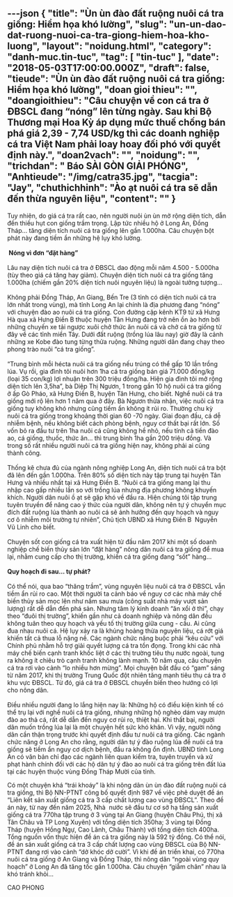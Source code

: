 ---json
{
    "title": "Ùn ùn đào đất ruộng nuôi cá tra giống: Hiểm họa khó lường",
    "slug": "un-un-dao-dat-ruong-nuoi-ca-tra-giong-hiem-hoa-kho-luong",
    "layout": "noidung.html",
    "category": "danh-muc.tin-tuc",
    "tag": [
        "tin-tuc"
    ],
    "date": "2018-05-03T17:00:00.000Z",
    "draft": false,
    "tieude": "Ùn ùn đào đất ruộng nuôi cá tra giống: Hiểm họa khó lường",
    "doan gioi thieu": "",
    "doangioithieu": "Câu chuyện về con cá tra ở ĐBSCL đang “nóng” lên từng ngày. Sau khi Bộ Thương mại Hoa Kỳ áp dụng mức thuế chống bán phá giá 2,39 - 7,74 USD/kg thì các doanh nghiệp cá tra Việt Nam phải loay hoay đối phó với quyết định này.",
    "doan2vach": "",
    "noidung": "",
    "trichdan": " Báo SÀI GÒN GIẢI PHÓNG",
    "Anhtieude": "/img/catra35.jpg",
    "tacgia": "Jay",
    "chuthichhinh": "Ào ạt nuôi cá tra sẽ dẫn đến thừa nguyên liệu",
    "__content__": ""
}
---
<p><span style="font-size:14px">Tuy nhi&ecirc;n, do gi&aacute; c&aacute; tra rất cao, n&ecirc;n người nu&ocirc;i &ugrave;n &ugrave;n mở rộng diện t&iacute;ch, dẫn đến thiếu hụt con giống trầm trọng. Lập tức nhiều hộ ở Long An, Đồng Th&aacute;p&hellip; tăng diện t&iacute;ch nu&ocirc;i c&aacute; tra giống l&ecirc;n gần 1.000ha. C&acirc;u chuyện bột ph&aacute;t n&agrave;y đang tiềm ẩn những hệ lụy kh&oacute; lường.&nbsp;<br />
<br />
<strong>&nbsp;N&oacute;ng v&igrave; đơn &ldquo;đặt h&agrave;ng&rdquo;</strong><br />
<br />
L&acirc;u nay diện t&iacute;ch nu&ocirc;i c&aacute; tra ở ĐBSCL dao động mỗi năm 4.500 - 5.000ha (t&ugrave;y theo gi&aacute; c&aacute; tăng hay giảm). Chuyện diện t&iacute;ch nu&ocirc;i c&aacute; tra giống tăng 1.000ha (chiếm gần 20% diện t&iacute;ch nu&ocirc;i nguy&ecirc;n liệu) l&agrave; ngo&agrave;i tưởng tượng&hellip;&nbsp;<br />
<br />
Kh&ocirc;ng phải Đồng Th&aacute;p, An Giang, Bến Tre (3 tỉnh c&oacute; diện t&iacute;ch nu&ocirc;i c&aacute; tra lớn nhất trong v&ugrave;ng), m&agrave; tỉnh Long An lại ch&iacute;nh l&agrave; địa phương đang &ldquo;n&oacute;ng&rdquo; với chuyện đ&agrave;o ao nu&ocirc;i c&aacute; tra giống. Con đường cặp k&ecirc;nh KT9 từ x&atilde; Hưng H&agrave; qua x&atilde; Hưng Điền B thuộc huyện T&acirc;n Hưng đang trở n&ecirc;n ồn &agrave;o hơn bởi những chuyến xe tải ngược xu&ocirc;i chở thức ăn nu&ocirc;i c&aacute; v&agrave; chở c&aacute; tra giống từ đ&acirc;y về c&aacute;c tỉnh miền T&acirc;y. Dưới đất ruộng (trồng l&uacute;a l&acirc;u nay) giờ đ&acirc;y l&agrave; cảnh những xe Kobe đ&agrave;o tung từng thửa ruộng. Những người d&acirc;n đang chạy theo phong tr&agrave;o nu&ocirc;i &ldquo;c&aacute; tra giống&rdquo;.<br />
<br />
&ldquo;Trung b&igrave;nh mỗi h&eacute;cta nu&ocirc;i c&aacute; tra giống nếu tr&uacute;ng c&oacute; thể gấp 10 lần trồng l&uacute;a. Vụ rồi, gia đ&igrave;nh t&ocirc;i nu&ocirc;i hơn 1ha c&aacute; tra giống b&aacute;n gi&aacute; 71.000 đồng/kg (loại 35 con/kg) lợi nhuận tr&ecirc;n 300 triệu đồng/ha. Hiện gia đ&igrave;nh t&ocirc;i mở rộng diện t&iacute;ch l&ecirc;n 3,5ha&rdquo;, b&agrave; Diệp Thị Ngươn, 1 trong gần 10 hộ nu&ocirc;i c&aacute; tra giống ở ấp G&ograve; Ph&aacute;o, x&atilde; Hưng Điền B, huyện T&acirc;n Hưng, cho biết. Nghề nu&ocirc;i c&aacute; tra giống mới rộ l&ecirc;n hơn 1 năm qua ở đ&acirc;y. B&agrave; Ngươn thừa nhận, việc nu&ocirc;i c&aacute; tra giống tuy kh&ocirc;ng kh&oacute; nhưng cũng tiềm ẩn kh&ocirc;ng &iacute;t rủi ro. Thường chu kỳ nu&ocirc;i c&aacute; tra giống trong khoảng thời gian 60 -70 ng&agrave;y. Giai đoạn đầu, c&aacute; dễ nhiễm bệnh, nếu kh&ocirc;ng biết c&aacute;ch ph&ograve;ng bệnh, nguy cơ thất bại rất lớn. Số vốn bỏ ra đầu tư tr&ecirc;n 1ha nu&ocirc;i c&aacute; cũng kh&ocirc;ng hề nhỏ, nếu t&iacute;nh cả tiền đ&agrave;o ao, c&aacute; giống, thuốc, thức ăn&hellip; th&igrave; trung b&igrave;nh 1ha gần 200 triệu đồng. V&agrave; trong số rất nhiều người nu&ocirc;i c&aacute; tra giống hiện nay, kh&ocirc;ng phải ai cũng th&agrave;nh c&ocirc;ng.<br />
<br />
Thống k&ecirc; chưa đủ của ng&agrave;nh n&ocirc;ng nghiệp Long An, diện t&iacute;ch nu&ocirc;i c&aacute; tra bột đ&atilde; l&ecirc;n đến gần 1.000ha. Tr&ecirc;n 80% số diện t&iacute;ch n&agrave;y tập trung tại huyện T&acirc;n Hưng v&agrave; nhiều nhất tại x&atilde; Hưng Điền B. &ldquo;Nu&ocirc;i c&aacute; tra giống mang lại thu nhập cao gấp nhiều lần so với trồng l&uacute;a nhưng địa phương kh&ocirc;ng khuyến kh&iacute;ch. Người d&acirc;n nu&ocirc;i ồ ạt sẽ gặp kh&oacute; về đầu ra. Hiện ch&uacute;ng t&ocirc;i tập trung tuy&ecirc;n truyền để n&acirc;ng cao &yacute; thức của người d&acirc;n, kh&ocirc;ng n&ecirc;n tự &yacute; chuyển mục đ&iacute;ch đất ruộng l&uacute;a th&agrave;nh ao nu&ocirc;i c&aacute; sẽ ảnh hưởng đến quy hoạch v&agrave; nguy cơ &ocirc; nhiễm m&ocirc;i trường tự nhi&ecirc;n&rdquo;, Chủ tịch UBND x&atilde; Hưng Điền B&nbsp; Nguyễn Vũ Linh cho biết.&nbsp;<br />
<br />
Chuyện sốt con giống c&aacute; tra xuất hiện từ đầu năm 2017 khi một số doanh nghiệp chế biến thủy sản lớn &ldquo;đặt h&agrave;ng&rdquo; n&ocirc;ng d&acirc;n nu&ocirc;i c&aacute; tra giống để mua lại, nhằm cung cấp cho thị trường, khiến c&aacute; tra giống đang &ldquo;sốt&rdquo; h&agrave;ng&hellip;&nbsp;<br />
<br />
<strong>Quy hoạch đi sau... tự ph&aacute;t?</strong><br />
<br />
C&oacute; thể n&oacute;i, qua bao &ldquo;thăng trầm&rdquo;, v&ugrave;ng nguy&ecirc;n liệu nu&ocirc;i c&aacute; tra ở ĐBSCL vẫn tiềm ẩn rủi ro cao. Một thời người ta cảnh b&aacute;o về nguy cơ c&aacute;c nh&agrave; m&aacute;y chế biến thủy sản mọc l&ecirc;n như nấm sau mưa (c&ocirc;ng suất nh&agrave; m&aacute;y vượt sản lượng) rất dễ dẫn đến ph&aacute; sản. Nhưng t&acirc;m l&yacute; kinh doanh &ldquo;ăn xổi ở th&igrave;&rdquo;, chạy theo &ldquo;đu&ocirc;i thị trường&rdquo;, khiến gần như cả doanh nghiệp v&agrave; n&ocirc;ng d&acirc;n đều kh&ocirc;ng tu&acirc;n theo quy hoạch v&agrave; yếu tố thị trường giữa cung - cầu. Ai cũng đua nhau nu&ocirc;i c&aacute;. Hệ lụy xảy ra l&agrave; khủng hoảng thừa nguy&ecirc;n liệu, c&aacute; rớt gi&aacute; khiến tất cả thua lỗ nặng nề. C&aacute;c ng&agrave;nh chức năng buộc phải &ldquo;k&ecirc;u cứu&rdquo; với Ch&iacute;nh phủ nhằm hỗ trợ giải quyết lượng c&aacute; tra tồn đọng. Trong khi c&aacute;c nh&agrave; m&aacute;y chế biến cạnh tranh khốc liệt ở c&aacute;c thị trường ti&ecirc;u thụ nước ngo&agrave;i, tung ra kh&ocirc;ng &iacute;t chi&ecirc;u tr&ograve; cạnh tranh kh&ocirc;ng l&agrave;nh mạnh. 10 năm qua, c&acirc;u chuyện c&aacute; tra rơi v&agrave;o cảnh &ldquo;lo nhiều hơn mừng&rdquo;. Mọi chuyện bắt đầu c&oacute; &ldquo;gam&rdquo; s&aacute;ng từ năm 2017, khi thị trường Trung Quốc đột nhi&ecirc;n tăng mạnh ti&ecirc;u thụ c&aacute; tra ở khu vực ĐBSCL. Từ đ&oacute;, gi&aacute; c&aacute; tra ở ĐBSCL chuyển biến theo hướng c&oacute; lợi cho n&ocirc;ng d&acirc;n.&nbsp;<br />
<br />
Điều nhiều người đang lo lắng hiện nay l&agrave;: Những hộ c&oacute; điều kiện kinh tế c&oacute; thể trụ lại với nghề nu&ocirc;i c&aacute; tra giống, nhưng những hộ ngh&egrave;o d&aacute;m vay mượn đ&agrave;o ao thả c&aacute;, rất dễ dẫn đến nguy cơ rủi ro, thiệt hại. Khi thất bại, người d&acirc;n muốn trồng l&uacute;a lại l&agrave; một chuyện hết sức kh&oacute; khăn. V&igrave; vậy, người n&ocirc;ng d&acirc;n cần thận trọng trước khi quyết định đầu tư nu&ocirc;i c&aacute; tra giống. C&aacute;c ng&agrave;nh chức năng ở Long An cho rằng, người d&acirc;n tự &yacute; đ&agrave;o ruộng l&uacute;a để nu&ocirc;i c&aacute; tra giống sẽ tiềm ẩn nguy cơ dịch bệnh, đầu ra kh&ocirc;ng ổn định. UBND tỉnh Long An c&oacute; văn bản chỉ đạo c&aacute;c ng&agrave;nh li&ecirc;n quan kiểm tra, tuy&ecirc;n truyền v&agrave; xử phạt h&agrave;nh ch&iacute;nh đối với c&aacute;c hộ d&acirc;n tự &yacute; đ&agrave;o ao nu&ocirc;i c&aacute; tra giống tr&ecirc;n đất l&uacute;a tại c&aacute;c huyện thuộc v&ugrave;ng Đồng Th&aacute;p Mười của tỉnh.</span></p>

<p><span style="font-size:14px">C&oacute; một chuyện kh&aacute; &ldquo;tr&aacute;i kho&aacute;y&rdquo; l&agrave; khi n&ocirc;ng d&acirc;n &ugrave;n &ugrave;n đ&agrave;o đất ruộng nu&ocirc;i c&aacute; tra giống, th&igrave; Bộ NN-PTNT c&ocirc;ng bố quyết định 987 về việc ph&ecirc; duyệt đề &aacute;n &ldquo;Li&ecirc;n kết sản xuất giống c&aacute; tra 3 cấp chất lượng cao v&ugrave;ng ĐBSCL&rdquo;. Theo đề &aacute;n n&agrave;y, từ nay đến năm 2025, Nh&agrave;&nbsp; nước sẽ đầu tư cơ sở hạ tầng sản xuất giống c&aacute; tra 770ha tập trung ở 3 v&ugrave;ng tại An Giang (huyện Ch&acirc;u Ph&uacute;, thị x&atilde; T&acirc;n Ch&acirc;u v&agrave; TP Long Xuy&ecirc;n) với tổng diện t&iacute;ch 350ha; 3 v&ugrave;ng tại Đồng Th&aacute;p (huyện Hồng Ngự, Cao L&atilde;nh, Ch&acirc;u Th&agrave;nh) với tổng diện t&iacute;ch 400ha. Tổng nguồn vốn thực hiện đề &aacute;n c&aacute; tra giống n&agrave;y l&agrave; 592 tỷ đồng. C&oacute; thể n&oacute;i, đề &aacute;n sản xuất giống c&aacute; tra 3 cấp chất lượng cao v&ugrave;ng ĐBSCL của Bộ NN-PTNT đang rơi v&agrave;o cảnh &ldquo;dở kh&oacute;c dở cười&rdquo;. V&igrave; khi đề &aacute;n triển khai, c&oacute; 770ha nu&ocirc;i c&aacute; tra giống ở An Giang v&agrave; Đồng Th&aacute;p, th&igrave; n&ocirc;ng d&acirc;n &ldquo;ngo&agrave;i v&ugrave;ng quy hoạch&rdquo; ở Long An đ&atilde; tăng tốc gần 1.000ha. C&acirc;u chuyện &ldquo;giẫm ch&acirc;n&rdquo; nhau l&agrave; kh&oacute; tr&aacute;nh khỏi...</span></p>

<p><span style="font-size:14px">CAO PHONG</span></p>
